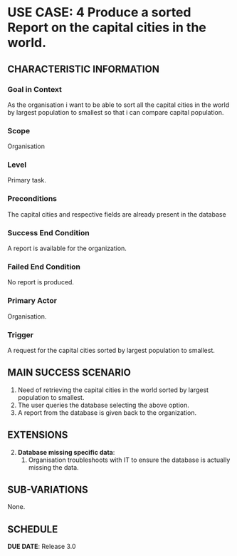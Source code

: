 # USE CASE: 4 Produce a sorted Report on the capital cities in the world.

## CHARACTERISTIC INFORMATION

### Goal in Context

As the organisation i want to be able to sort all the capital cities in the world by largest population to smallest so that i can compare capital population.

### Scope

Organisation

### Level

Primary task.

### Preconditions

The capital cities and respective fields are already present in the database

### Success End Condition

A report is available for the organization.

### Failed End Condition

No report is produced.

### Primary Actor

Organisation.

### Trigger

A request for the capital cities sorted by largest population to smallest.

## MAIN SUCCESS SCENARIO

1. Need of retrieving the capital cities in the world sorted by largest population to smallest.
2. The user queries the database selecting the above option.
3. A report from the database is given back to the organization.

## EXTENSIONS

2. **Database missing specific data**:
    1. Organisation troubleshoots with IT to ensure the database is actually missing the data. 
    
## SUB-VARIATIONS

None.

## SCHEDULE

**DUE DATE**: Release 3.0